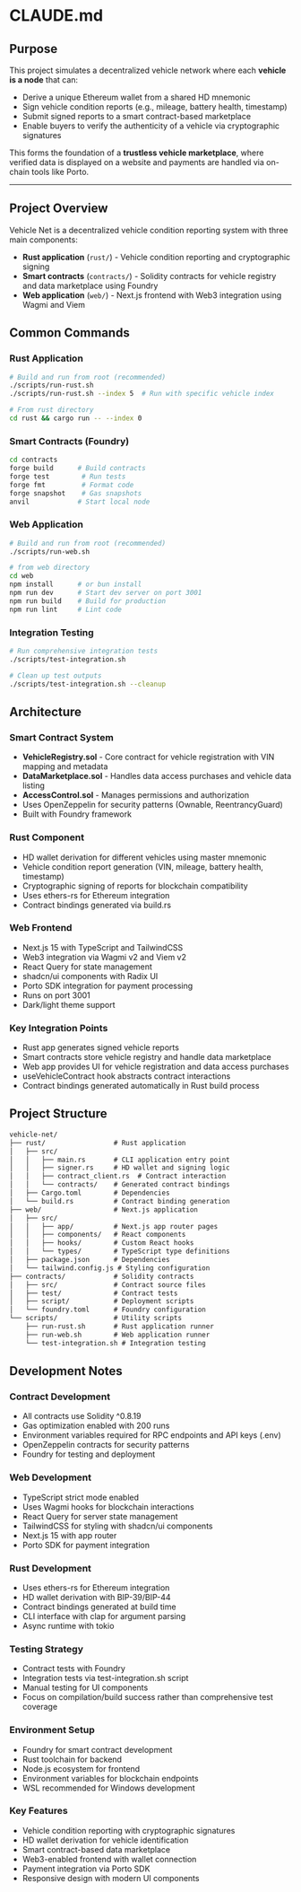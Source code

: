 # CLAUDE.md

## Purpose

This project simulates a decentralized vehicle network where each **vehicle is a node** that can:

- Derive a unique Ethereum wallet from a shared HD mnemonic
- Sign vehicle condition reports (e.g., mileage, battery health, timestamp)
- Submit signed reports to a smart contract-based marketplace
- Enable buyers to verify the authenticity of a vehicle via cryptographic signatures

This forms the foundation of a **trustless vehicle marketplace**, where verified data is displayed on a website and payments are handled via on-chain tools like Porto.

---

## Project Overview

Vehicle Net is a decentralized vehicle condition reporting system with three main components:

- **Rust application** (`rust/`) - Vehicle condition reporting and cryptographic signing
- **Smart contracts** (`contracts/`) - Solidity contracts for vehicle registry and data marketplace using Foundry
- **Web application** (`web/`) - Next.js frontend with Web3 integration using Wagmi and Viem

## Common Commands

### Rust Application

```bash
# Build and run from root (recommended)
./scripts/run-rust.sh
./scripts/run-rust.sh --index 5  # Run with specific vehicle index

# From rust directory
cd rust && cargo run -- --index 0
```

### Smart Contracts (Foundry)

```bash
cd contracts
forge build      # Build contracts
forge test        # Run tests
forge fmt         # Format code
forge snapshot    # Gas snapshots
anvil            # Start local node
```

### Web Application

```bash
# Build and run from root (recommended)
./scripts/run-web.sh

# from web directory
cd web
npm install      # or bun install
npm run dev      # Start dev server on port 3001
npm run build    # Build for production
npm run lint     # Lint code
```

### Integration Testing

```bash
# Run comprehensive integration tests
./scripts/test-integration.sh

# Clean up test outputs
./scripts/test-integration.sh --cleanup
```

## Architecture

### Smart Contract System

- **VehicleRegistry.sol** - Core contract for vehicle registration with VIN mapping and metadata
- **DataMarketplace.sol** - Handles data access purchases and vehicle data listing
- **AccessControl.sol** - Manages permissions and authorization
- Uses OpenZeppelin for security patterns (Ownable, ReentrancyGuard)
- Built with Foundry framework

### Rust Component

- HD wallet derivation for different vehicles using master mnemonic
- Vehicle condition report generation (VIN, mileage, battery health, timestamp)
- Cryptographic signing of reports for blockchain compatibility
- Uses ethers-rs for Ethereum integration
- Contract bindings generated via build.rs

### Web Frontend

- Next.js 15 with TypeScript and TailwindCSS
- Web3 integration via Wagmi v2 and Viem v2
- React Query for state management
- shadcn/ui components with Radix UI
- Porto SDK integration for payment processing
- Runs on port 3001
- Dark/light theme support

### Key Integration Points

- Rust app generates signed vehicle reports
- Smart contracts store vehicle registry and handle data marketplace
- Web app provides UI for vehicle registration and data access purchases
- useVehicleContract hook abstracts contract interactions
- Contract bindings generated automatically in Rust build process

## Project Structure

```txt
vehicle-net/
├── rust/                 # Rust application
│   ├── src/
│   │   ├── main.rs       # CLI application entry point
│   │   ├── signer.rs     # HD wallet and signing logic
│   │   ├── contract_client.rs  # Contract interaction
│   │   └── contracts/    # Generated contract bindings
│   ├── Cargo.toml        # Dependencies
│   └── build.rs          # Contract binding generation
├── web/                  # Next.js application
│   ├── src/
│   │   ├── app/          # Next.js app router pages
│   │   ├── components/   # React components
│   │   ├── hooks/        # Custom React hooks
│   │   └── types/        # TypeScript type definitions
│   ├── package.json      # Dependencies
│   └── tailwind.config.js # Styling configuration
├── contracts/            # Solidity contracts
│   ├── src/              # Contract source files
│   ├── test/             # Contract tests
│   ├── script/           # Deployment scripts
│   └── foundry.toml      # Foundry configuration
└── scripts/              # Utility scripts
    ├── run-rust.sh       # Rust application runner
    ├── run-web.sh        # Web application runner
    └── test-integration.sh # Integration testing
```

## Development Notes

### Contract Development

- All contracts use Solidity ^0.8.19
- Gas optimization enabled with 200 runs
- Environment variables required for RPC endpoints and API keys (.env)
- OpenZeppelin contracts for security patterns
- Foundry for testing and deployment

### Web Development  

- TypeScript strict mode enabled
- Uses Wagmi hooks for blockchain interactions
- React Query for server state management
- TailwindCSS for styling with shadcn/ui components
- Next.js 15 with app router
- Porto SDK for payment integration

### Rust Development

- Uses ethers-rs for Ethereum integration
- HD wallet derivation with BIP-39/BIP-44
- Contract bindings generated at build time
- CLI interface with clap for argument parsing
- Async runtime with tokio

### Testing Strategy

- Contract tests with Foundry
- Integration tests via test-integration.sh script
- Manual testing for UI components
- Focus on compilation/build success rather than comprehensive test coverage

### Environment Setup

- Foundry for smart contract development
- Rust toolchain for backend
- Node.js ecosystem for frontend
- Environment variables for blockchain endpoints
- WSL recommended for Windows development

### Key Features

- Vehicle condition reporting with cryptographic signatures
- HD wallet derivation for vehicle identification
- Smart contract-based data marketplace
- Web3-enabled frontend with wallet connection
- Payment integration via Porto SDK
- Responsive design with modern UI components
